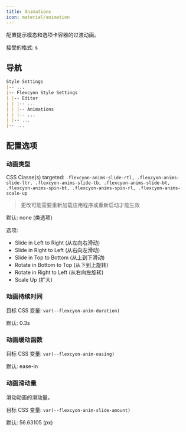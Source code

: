 ```yaml
---
title: Animations
icon: material/animation
---
```


配置提示模态和选项卡容器的过渡动画。

接受的格式: s

## 导航

```md
Style Settings
|-- ...
|-- Flexcyon Style Settings
| |-- Editor
| | |-- ...
| | |-- Animations
| | |-- ...
| |-- ...
|-- ...
```

## 配置选项

### 动画类型

CSS Classe(s) targeted: `.flexcyon-anims-slide-rtl, .flexcyon-anims-slide-ltr,
.flexcyon-anims-slide-tb, .flexcyon-anims-slide-bt, .flexcyon-anims-spin-bt, .flexcyon-anims-spin-rl, .flexcyon-anims-scale-up`

> 更改可能需要重新加载应用程序或重新启动才能生效

默认: none (类选项)

选项:

- Slide in Left to Right (从左向右滑动)
- Slide in Right to Left (从右向左滑动)
- Slide in Top to Bottom (从上到下滑动)
- Rotate in Bottom to Top (从下到上旋转)
- Rotate in Right to Left (从右向左旋转)
- Scale Up (扩大)

### 动画持续时间

目标 CSS 变量: `var(--flexcyon-anim-duration)`

默认: 0.3s

### 动画缓动函数

目标 CSS 变量: `var(--flexcyon-anim-easing)`

默认: ease-in

### 动画滑动量

滑动动画的滑动量。

目标 CSS 变量: `var(--flexcyon-anim-slide-amount)`

默认: 56.63105 (px)
